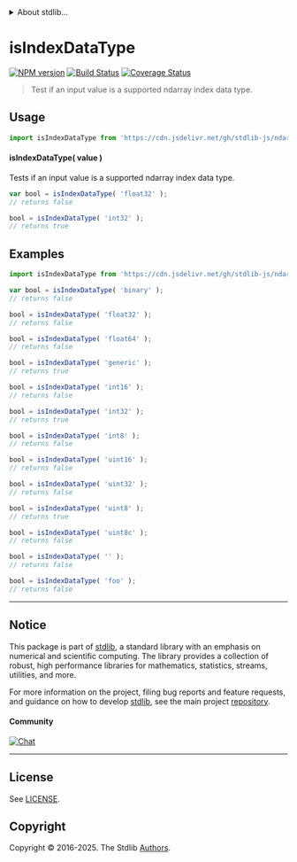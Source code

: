 <!--

@license Apache-2.0

Copyright (c) 2025 The Stdlib Authors.

Licensed under the Apache License, Version 2.0 (the "License");
you may not use this file except in compliance with the License.
You may obtain a copy of the License at

   http://www.apache.org/licenses/LICENSE-2.0

Unless required by applicable law or agreed to in writing, software
distributed under the License is distributed on an "AS IS" BASIS,
WITHOUT WARRANTIES OR CONDITIONS OF ANY KIND, either express or implied.
See the License for the specific language governing permissions and
limitations under the License.

-->


<details>
  <summary>
    About stdlib...
  </summary>
  <p>We believe in a future in which the web is a preferred environment for numerical computation. To help realize this future, we've built stdlib. stdlib is a standard library, with an emphasis on numerical and scientific computation, written in JavaScript (and C) for execution in browsers and in Node.js.</p>
  <p>The library is fully decomposable, being architected in such a way that you can swap out and mix and match APIs and functionality to cater to your exact preferences and use cases.</p>
  <p>When you use stdlib, you can be absolutely certain that you are using the most thorough, rigorous, well-written, studied, documented, tested, measured, and high-quality code out there.</p>
  <p>To join us in bringing numerical computing to the web, get started by checking us out on <a href="https://github.com/stdlib-js/stdlib">GitHub</a>, and please consider <a href="https://opencollective.com/stdlib">financially supporting stdlib</a>. We greatly appreciate your continued support!</p>
</details>

# isIndexDataType

[![NPM version][npm-image]][npm-url] [![Build Status][test-image]][test-url] [![Coverage Status][coverage-image]][coverage-url] <!-- [![dependencies][dependencies-image]][dependencies-url] -->

> Test if an input value is a supported ndarray index data type.

<!-- Section to include introductory text. Make sure to keep an empty line after the intro `section` element and another before the `/section` close. -->

<section class="intro">

</section>

<!-- /.intro -->

<!-- Package usage documentation. -->



<section class="usage">

## Usage

```javascript
import isIndexDataType from 'https://cdn.jsdelivr.net/gh/stdlib-js/ndarray-base-assert-is-index-data-type@deno/mod.js';
```

#### isIndexDataType( value )

Tests if an input value is a supported ndarray index data type.

```javascript
var bool = isIndexDataType( 'float32' );
// returns false

bool = isIndexDataType( 'int32' );
// returns true
```

</section>

<!-- /.usage -->

<!-- Package usage notes. Make sure to keep an empty line after the `section` element and another before the `/section` close. -->

<section class="notes">

</section>

<!-- /.notes -->

<!-- Package usage examples. -->

<section class="examples">

## Examples

<!-- eslint no-undef: "error" -->

```javascript
import isIndexDataType from 'https://cdn.jsdelivr.net/gh/stdlib-js/ndarray-base-assert-is-index-data-type@deno/mod.js';

var bool = isIndexDataType( 'binary' );
// returns false

bool = isIndexDataType( 'float32' );
// returns false

bool = isIndexDataType( 'float64' );
// returns false

bool = isIndexDataType( 'generic' );
// returns true

bool = isIndexDataType( 'int16' );
// returns false

bool = isIndexDataType( 'int32' );
// returns true

bool = isIndexDataType( 'int8' );
// returns false

bool = isIndexDataType( 'uint16' );
// returns false

bool = isIndexDataType( 'uint32' );
// returns false

bool = isIndexDataType( 'uint8' );
// returns true

bool = isIndexDataType( 'uint8c' );
// returns false

bool = isIndexDataType( '' );
// returns false

bool = isIndexDataType( 'foo' );
// returns false
```

</section>

<!-- /.examples -->

<!-- Section to include cited references. If references are included, add a horizontal rule *before* the section. Make sure to keep an empty line after the `section` element and another before the `/section` close. -->

<section class="references">

</section>

<!-- /.references -->

<!-- Section for related `stdlib` packages. Do not manually edit this section, as it is automatically populated. -->

<section class="related">

</section>

<!-- /.related -->

<!-- Section for all links. Make sure to keep an empty line after the `section` element and another before the `/section` close. -->


<section class="main-repo" >

* * *

## Notice

This package is part of [stdlib][stdlib], a standard library with an emphasis on numerical and scientific computing. The library provides a collection of robust, high performance libraries for mathematics, statistics, streams, utilities, and more.

For more information on the project, filing bug reports and feature requests, and guidance on how to develop [stdlib][stdlib], see the main project [repository][stdlib].

#### Community

[![Chat][chat-image]][chat-url]

---

## License

See [LICENSE][stdlib-license].


## Copyright

Copyright &copy; 2016-2025. The Stdlib [Authors][stdlib-authors].

</section>

<!-- /.stdlib -->

<!-- Section for all links. Make sure to keep an empty line after the `section` element and another before the `/section` close. -->

<section class="links">

[npm-image]: http://img.shields.io/npm/v/@stdlib/ndarray-base-assert-is-index-data-type.svg
[npm-url]: https://npmjs.org/package/@stdlib/ndarray-base-assert-is-index-data-type

[test-image]: https://github.com/stdlib-js/ndarray-base-assert-is-index-data-type/actions/workflows/test.yml/badge.svg?branch=main
[test-url]: https://github.com/stdlib-js/ndarray-base-assert-is-index-data-type/actions/workflows/test.yml?query=branch:main

[coverage-image]: https://img.shields.io/codecov/c/github/stdlib-js/ndarray-base-assert-is-index-data-type/main.svg
[coverage-url]: https://codecov.io/github/stdlib-js/ndarray-base-assert-is-index-data-type?branch=main

<!--

[dependencies-image]: https://img.shields.io/david/stdlib-js/ndarray-base-assert-is-index-data-type.svg
[dependencies-url]: https://david-dm.org/stdlib-js/ndarray-base-assert-is-index-data-type/main

-->

[chat-image]: https://img.shields.io/gitter/room/stdlib-js/stdlib.svg
[chat-url]: https://app.gitter.im/#/room/#stdlib-js_stdlib:gitter.im

[stdlib]: https://github.com/stdlib-js/stdlib

[stdlib-authors]: https://github.com/stdlib-js/stdlib/graphs/contributors

[umd]: https://github.com/umdjs/umd
[es-module]: https://developer.mozilla.org/en-US/docs/Web/JavaScript/Guide/Modules

[deno-url]: https://github.com/stdlib-js/ndarray-base-assert-is-index-data-type/tree/deno
[deno-readme]: https://github.com/stdlib-js/ndarray-base-assert-is-index-data-type/blob/deno/README.md
[umd-url]: https://github.com/stdlib-js/ndarray-base-assert-is-index-data-type/tree/umd
[umd-readme]: https://github.com/stdlib-js/ndarray-base-assert-is-index-data-type/blob/umd/README.md
[esm-url]: https://github.com/stdlib-js/ndarray-base-assert-is-index-data-type/tree/esm
[esm-readme]: https://github.com/stdlib-js/ndarray-base-assert-is-index-data-type/blob/esm/README.md
[branches-url]: https://github.com/stdlib-js/ndarray-base-assert-is-index-data-type/blob/main/branches.md

[stdlib-license]: https://raw.githubusercontent.com/stdlib-js/ndarray-base-assert-is-index-data-type/main/LICENSE

</section>

<!-- /.links -->
